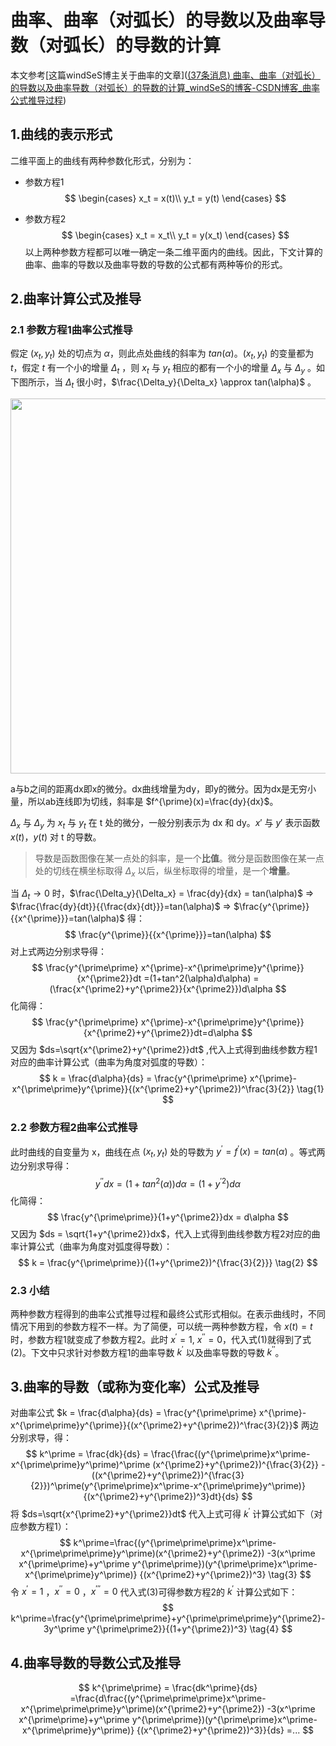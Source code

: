 # 曲率、曲率（对弧长）的导数以及曲率导数（对弧长）的导数的计算

本文参考[这篇windSeS博主关于曲率的文章]([(37条消息) 曲率、曲率（对弧长）的导数以及曲率导数（对弧长）的导数的计算_windSeS的博客-CSDN博客_曲率公式推导过程](https://blog.csdn.net/u013468614/article/details/108416552))

## 1.曲线的表示形式

二维平面上的曲线有两种参数化形式，分别为：

- 参数方程1
  $$
  \begin{cases}
   x_t = x(t)\\
   y_t = y(t)
  \end{cases}
  $$

- 参数方程2
  $$
  \begin{cases}
   x_t = x_t\\
   y_t = y(x_t)
  \end{cases}
  $$
  以上两种参数方程都可以唯一确定一条二维平面内的曲线。因此，下文计算的曲率、曲率的导数以及曲率导数的导数的公式都有两种等价的形式。
  
  

## 2.曲率计算公式及推导

### 2.1 参数方程1曲率公式推导

假定 $(x_t, y_t)$ 处的切点为 $\alpha$，则此点处曲线的斜率为 $tan(\alpha)$。$(x_t, y_t)$ 的变量都为 $t$，假定 $t$ 有一个小的增量 $\Delta_t$ ，则 $x_t$ 与 $y_t$ 相应的都有一个小的增量 $\Delta_x$ 与 $\Delta_y$ 。如下图所示，当 $\Delta_t$ 很小时，$\frac{\Delta_y}{\Delta_x} \approx tan(\alpha)$ 。

<img src="D:\GitHub\Some-Mathematics\pics\Some Curves\Curvature Derivative\curve.jpg" width="600" />

a与b之间的距离dx即x的微分。dx曲线增量为dy，即y的微分。因为dx是无穷小量，所以ab连线即为切线，斜率是 $f^{\prime}(x)=\frac{dy}{dx}$。

${\Delta_x}$ 与 ${\Delta_y}$ 为 $x_t$ 与 $y_t$ 在 t 处的微分，一般分别表示为 dx 和 dy。$x\prime$ 与 $y\prime$ 表示函数 $x(t)$，$y(t)$ 对 t 的导数。

> 导数是函数图像在某一点处的斜率，是一个**比值**。微分是函数图像在某一点处的切线在横坐标取得 ${\Delta_x}$ 以后，纵坐标取得的增量，是一个**增量**。

当 ${\Delta_t}\rightarrow0$ 时，$\frac{\Delta_y}{\Delta_x} = \frac{dy}{dx} = tan(\alpha)$  ⇒ $\frac{\frac{dy}{dt}}{{\frac{dx}{dt}}}=tan(\alpha)$  ⇒ $\frac{y^{\prime}}{{x^{\prime}}}=tan(\alpha)$ 得：
$$
\frac{y^{\prime}}{{x^{\prime}}}=tan(\alpha)
$$
对上式两边分别求导得：
$$
\frac{y^{\prime\prime} x^{\prime}-x^{\prime\prime}y^{\prime}}{x^{\prime2}}dt
=(1+tan^2(\alpha)d\alpha)
=(\frac{x^{\prime2}+y^{\prime2}}{x^{\prime2}})d\alpha
$$
化简得：
$$
\frac{y^{\prime\prime} x^{\prime}-x^{\prime\prime}y^{\prime}}{x^{\prime2}+y^{\prime2}}dt=d\alpha
$$
又因为 $ds=\sqrt{x^{\prime2}+y^{\prime2}}dt$ ,代入上式得到曲线参数方程1对应的曲率计算公式（曲率为角度对弧度的导数）：
$$
k = \frac{d\alpha}{ds} = \frac{y^{\prime\prime} x^{\prime}-x^{\prime\prime}y^{\prime}}{(x^{\prime2}+y^{\prime2})^\frac{3}{2}}
\tag{1}
$$

### 2.2 参数方程2曲率公式推导

此时曲线的自变量为 x，曲线在点 $(x_t,y_t)$ 处的导数为 $y^\prime=f^\prime(x)=tan(\alpha)$ 。等式两边分别求导得：
$$
y^{\prime\prime}dx
=(1+tan^2(\alpha))d\alpha
=(1+y^{\prime2})d\alpha
$$
化简得：
$$
\frac{y^{\prime\prime}}{1+y^{\prime2}}dx = d\alpha
$$
又因为 $ds = \sqrt{1+y^{\prime2}}dx$，代入上式得到曲线参数方程2对应的曲率计算公式（曲率为角度对弧度得导数）：
$$
k = \frac{y^{\prime\prime}}{(1+y^{\prime2})^{\frac{3}{2}}}
\tag{2}
$$

### 2.3 小结

两种参数方程得到的曲率公式推导过程和最终公式形式相似。在表示曲线时，不同情况下用到的参数方程不一样。为了简便，可以统一两种参数方程，令 $x(t)=t$ 时，参数方程1就变成了参数方程2。此时 $x^\prime=1$, $x^{\prime\prime}=0$，代入式(1)就得到了式(2)。下文中只求针对参数方程1的曲率导数 $k^\prime$ 以及曲率导数的导数 $k^{\prime\prime}$。



## 3.曲率的导数（或称为变化率）公式及推导

对曲率公式 $k = \frac{d\alpha}{ds} = \frac{y^{\prime\prime} x^{\prime}-x^{\prime\prime}y^{\prime}}{(x^{\prime2}+y^{\prime2})^\frac{3}{2}}$ 两边分别求导，得：
$$
k^\prime = \frac{dk}{ds}
= \frac{\frac{(y^{\prime\prime}x^\prime-x^{\prime\prime}y^\prime)^\prime (x^{\prime2}+y^{\prime2})^{\frac{3}{2}}
-((x^{\prime2}+y^{\prime2})^{\frac{3}{2}})^\prime(y^{\prime\prime}x^\prime-x^{\prime\prime}y^\prime)}{(x^{\prime2}+y^{\prime2})^3}dt}{ds}
$$
将 $ds=\sqrt{x^{\prime2}+y^{\prime2}}dt$ 代入上式可得 $k^\prime$ 计算公式如下（对应参数方程1）：
$$
k^\prime=\frac{(y^{\prime\prime\prime}x^\prime-x^{\prime\prime\prime}y^\prime)(x^{\prime2}+y^{\prime2})
-3(x^\prime x^{\prime\prime}+y^\prime y^{\prime\prime})(y^{\prime\prime}x^\prime-x^{\prime\prime}y^\prime)}
{(x^{\prime2}+y^{\prime2})^3}
\tag{3}
$$
令 $x^\prime = 1$ ，$x^{\prime\prime} = 0$ ，$x^{\prime\prime\prime} = 0$ 代入式(3)可得参数方程2的 $k^\prime$ 计算公式如下：
$$
k^\prime=\frac{y^{\prime\prime\prime}+y^{\prime\prime\prime}y^{\prime2}-3y^\prime y^{\prime\prime2}}{(1+y^{\prime2})^3}
\tag{4}
$$


## 4.曲率导数的导数公式及推导

$$
k^{\prime\prime} = \frac{dk^\prime}{ds}
=\frac{d\frac{(y^{\prime\prime\prime}x^\prime-x^{\prime\prime\prime}y^\prime)(x^{\prime2}+y^{\prime2})
-3(x^\prime x^{\prime\prime}+y^\prime y^{\prime\prime})(y^{\prime\prime}x^\prime-x^{\prime\prime}y^\prime)}
{(x^{\prime2}+y^{\prime2})^3}}{ds}
=...
$$
